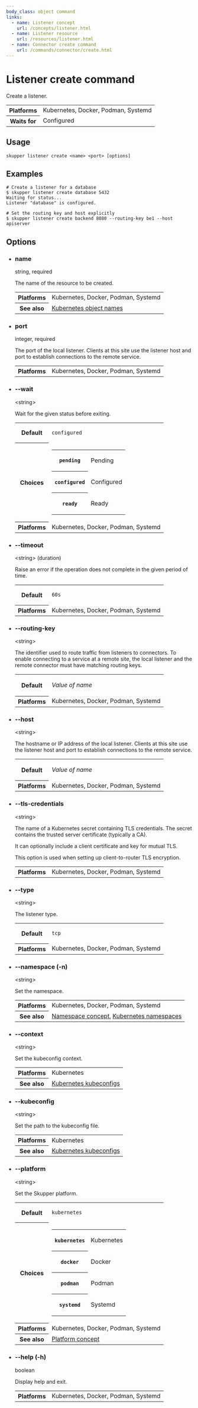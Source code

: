 ```yaml
---
body_class: object command
links:
  - name: Listener concept
    url: /concepts/listener.html
  - name: Listener resource
    url: /resources/listener.html
  - name: Connector create command
    url: /commands/connector/create.html
---
```


# Listener create command

<section>

Create a listener.

<table class="fields"><tr><th>Platforms</th><td>Kubernetes, Docker, Podman, Systemd</td><tr><th>Waits for</th><td>Configured</td></table>

</section>

<section>

## Usage

~~~ shell
skupper listener create <name> <port> [options]
~~~

</section>

<section>

## Examples

~~~ console
# Create a listener for a database
$ skupper listener create database 5432
Waiting for status...
Listener "database" is configured.

# Set the routing key and host explicitly
$ skupper listener create backend 8080 --routing-key be1 --host apiserver
~~~

</section>

<section>

## Options

- <div class="attribute"><h3 id="option-name">name</h3><div>string, required</div></div>

  The name of the resource to be created.

  <table class="fields"><tr><th>Platforms</th><td>Kubernetes, Docker, Podman, Systemd</td><tr><th>See also</th><td><a href="https://kubernetes.io/docs/concepts/overview/working-with-objects/names/">Kubernetes object names</a></td></table>

- <div class="attribute"><h3 id="option-port">port</h3><div>integer, required</div></div>

  The port of the local listener.  Clients at this site use
  the listener host and port to establish connections to
  the remote service.

  <table class="fields"><tr><th>Platforms</th><td>Kubernetes, Docker, Podman, Systemd</td></table>

- <div class="attribute"><h3 id="option-wait">--wait</h3><div>&lt;string&gt;</div></div>

  Wait for the given status before exiting.

  <table class="fields"><tr><th>Default</th><td><p><code>configured</code></p>
  </td><tr><th>Choices</th><td><table class="choices"><tr><th><code>pending</code></th><td><p>Pending</p>
  </td></tr><tr><th><code>configured</code></th><td><p>Configured</p>
  </td></tr><tr><th><code>ready</code></th><td><p>Ready</p>
  </td></tr></table></td><tr><th>Platforms</th><td>Kubernetes, Docker, Podman, Systemd</td></table>

- <div class="attribute"><h3 id="option-timeout">--timeout</h3><div>&lt;string&gt; (duration)</div></div>

  Raise an error if the operation does not complete in the given
  period of time.

  <table class="fields"><tr><th>Default</th><td><p><code>60s</code></p>
  </td><tr><th>Platforms</th><td>Kubernetes, Docker, Podman, Systemd</td></table>

- <div class="attribute"><h3 id="option-routing-key">--routing-key</h3><div>&lt;string&gt;</div></div>

  The identifier used to route traffic from listeners to
  connectors.  To enable connecting to a service at a
  remote site, the local listener and the remote connector
  must have matching routing keys.

  <table class="fields"><tr><th>Default</th><td><p><em>Value of name</em></p>
  </td><tr><th>Platforms</th><td>Kubernetes, Docker, Podman, Systemd</td></table>

- <div class="attribute"><h3 id="option-host">--host</h3><div>&lt;string&gt;</div></div>

  The hostname or IP address of the local listener.  Clients
  at this site use the listener host and port to
  establish connections to the remote service.

  <table class="fields"><tr><th>Default</th><td><p><em>Value of name</em></p>
  </td><tr><th>Platforms</th><td>Kubernetes, Docker, Podman, Systemd</td></table>

- <div class="attribute"><h3 id="option-tls-credentials">--tls-credentials</h3><div>&lt;string&gt;</div></div>

  The name of a Kubernetes secret containing TLS
  credentials.  The secret contains the trusted server
  certificate (typically a CA).
  
  It can optionally include a client certificate and key for
  mutual TLS.
  
  This option is used when setting up client-to-router TLS
  encryption.

  <table class="fields"><tr><th>Platforms</th><td>Kubernetes, Docker, Podman, Systemd</td></table>

- <div class="attribute"><h3 id="option-type">--type</h3><div>&lt;string&gt;</div></div>

  The listener type.

  <table class="fields"><tr><th>Default</th><td><p><code>tcp</code></p>
  </td><tr><th>Platforms</th><td>Kubernetes, Docker, Podman, Systemd</td></table>

- <div class="attribute"><h3 id="option-namespace">--namespace (-n)</h3><div>&lt;string&gt;</div></div>

  Set the namespace.

  <table class="fields"><tr><th>Platforms</th><td>Kubernetes, Docker, Podman, Systemd</td><tr><th>See also</th><td><a href="/concepts/namespace.html">Namespace concept</a>, <a href="https://kubernetes.io/docs/concepts/overview/working-with-objects/namespaces/">Kubernetes namespaces</a></td></table>

- <div class="attribute"><h3 id="option-context">--context</h3><div>&lt;string&gt;</div></div>

  Set the kubeconfig context.

  <table class="fields"><tr><th>Platforms</th><td>Kubernetes</td><tr><th>See also</th><td><a href="https://kubernetes.io/docs/concepts/configuration/organize-cluster-access-kubeconfig/">Kubernetes kubeconfigs</a></td></table>

- <div class="attribute"><h3 id="option-kubeconfig">--kubeconfig</h3><div>&lt;string&gt;</div></div>

  Set the path to the kubeconfig file.

  <table class="fields"><tr><th>Platforms</th><td>Kubernetes</td><tr><th>See also</th><td><a href="https://kubernetes.io/docs/concepts/configuration/organize-cluster-access-kubeconfig/">Kubernetes kubeconfigs</a></td></table>

- <div class="attribute"><h3 id="option-platform">--platform</h3><div>&lt;string&gt;</div></div>

  Set the Skupper platform.

  <table class="fields"><tr><th>Default</th><td><p><code>kubernetes</code></p>
  </td><tr><th>Choices</th><td><table class="choices"><tr><th><code>kubernetes</code></th><td><p>Kubernetes</p>
  </td></tr><tr><th><code>docker</code></th><td><p>Docker</p>
  </td></tr><tr><th><code>podman</code></th><td><p>Podman</p>
  </td></tr><tr><th><code>systemd</code></th><td><p>Systemd</p>
  </td></tr></table></td><tr><th>Platforms</th><td>Kubernetes, Docker, Podman, Systemd</td><tr><th>See also</th><td><a href="/concepts/platform.html">Platform concept</a></td></table>

- <div class="attribute"><h3 id="option-help">--help (-h)</h3><div>boolean</div></div>

  Display help and exit.

  <table class="fields"><tr><th>Platforms</th><td>Kubernetes, Docker, Podman, Systemd</td></table>

</section>
